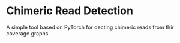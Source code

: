 # Chimeric Read Detection

A simple tool based on PyTorch for decting chimeric reads from thir coverage graphs.
